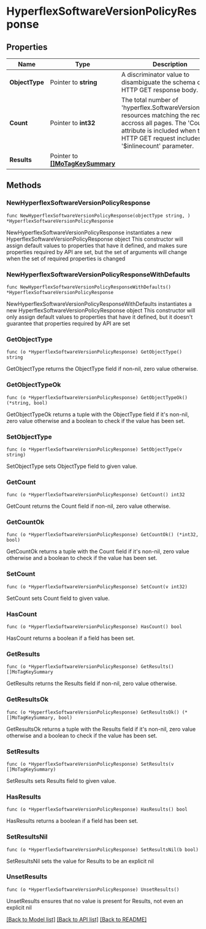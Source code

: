 # HyperflexSoftwareVersionPolicyResponse

## Properties

Name | Type | Description | Notes
------------ | ------------- | ------------- | -------------
**ObjectType** | Pointer to **string** | A discriminator value to disambiguate the schema of a HTTP GET response body. | 
**Count** | Pointer to **int32** | The total number of &#39;hyperflex.SoftwareVersionPolicy&#39; resources matching the request, accross all pages. The &#39;Count&#39; attribute is included when the HTTP GET request includes the &#39;$inlinecount&#39; parameter. | [optional] 
**Results** | Pointer to [**[]MoTagKeySummary**](MoTagKeySummary.md) |  | [optional] 

## Methods

### NewHyperflexSoftwareVersionPolicyResponse

`func NewHyperflexSoftwareVersionPolicyResponse(objectType string, ) *HyperflexSoftwareVersionPolicyResponse`

NewHyperflexSoftwareVersionPolicyResponse instantiates a new HyperflexSoftwareVersionPolicyResponse object
This constructor will assign default values to properties that have it defined,
and makes sure properties required by API are set, but the set of arguments
will change when the set of required properties is changed

### NewHyperflexSoftwareVersionPolicyResponseWithDefaults

`func NewHyperflexSoftwareVersionPolicyResponseWithDefaults() *HyperflexSoftwareVersionPolicyResponse`

NewHyperflexSoftwareVersionPolicyResponseWithDefaults instantiates a new HyperflexSoftwareVersionPolicyResponse object
This constructor will only assign default values to properties that have it defined,
but it doesn't guarantee that properties required by API are set

### GetObjectType

`func (o *HyperflexSoftwareVersionPolicyResponse) GetObjectType() string`

GetObjectType returns the ObjectType field if non-nil, zero value otherwise.

### GetObjectTypeOk

`func (o *HyperflexSoftwareVersionPolicyResponse) GetObjectTypeOk() (*string, bool)`

GetObjectTypeOk returns a tuple with the ObjectType field if it's non-nil, zero value otherwise
and a boolean to check if the value has been set.

### SetObjectType

`func (o *HyperflexSoftwareVersionPolicyResponse) SetObjectType(v string)`

SetObjectType sets ObjectType field to given value.


### GetCount

`func (o *HyperflexSoftwareVersionPolicyResponse) GetCount() int32`

GetCount returns the Count field if non-nil, zero value otherwise.

### GetCountOk

`func (o *HyperflexSoftwareVersionPolicyResponse) GetCountOk() (*int32, bool)`

GetCountOk returns a tuple with the Count field if it's non-nil, zero value otherwise
and a boolean to check if the value has been set.

### SetCount

`func (o *HyperflexSoftwareVersionPolicyResponse) SetCount(v int32)`

SetCount sets Count field to given value.

### HasCount

`func (o *HyperflexSoftwareVersionPolicyResponse) HasCount() bool`

HasCount returns a boolean if a field has been set.

### GetResults

`func (o *HyperflexSoftwareVersionPolicyResponse) GetResults() []MoTagKeySummary`

GetResults returns the Results field if non-nil, zero value otherwise.

### GetResultsOk

`func (o *HyperflexSoftwareVersionPolicyResponse) GetResultsOk() (*[]MoTagKeySummary, bool)`

GetResultsOk returns a tuple with the Results field if it's non-nil, zero value otherwise
and a boolean to check if the value has been set.

### SetResults

`func (o *HyperflexSoftwareVersionPolicyResponse) SetResults(v []MoTagKeySummary)`

SetResults sets Results field to given value.

### HasResults

`func (o *HyperflexSoftwareVersionPolicyResponse) HasResults() bool`

HasResults returns a boolean if a field has been set.

### SetResultsNil

`func (o *HyperflexSoftwareVersionPolicyResponse) SetResultsNil(b bool)`

 SetResultsNil sets the value for Results to be an explicit nil

### UnsetResults
`func (o *HyperflexSoftwareVersionPolicyResponse) UnsetResults()`

UnsetResults ensures that no value is present for Results, not even an explicit nil

[[Back to Model list]](../README.md#documentation-for-models) [[Back to API list]](../README.md#documentation-for-api-endpoints) [[Back to README]](../README.md)


